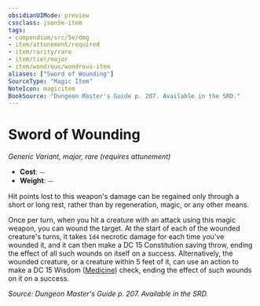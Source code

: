 ```yaml
---
obsidianUIMode: preview
cssclass: json5e-item
tags:
- compendium/src/5e/dmg
- item/attunement/required
- item/rarity/rare
- item/tier/major
- item/wondrous/wondrous-item
aliases: ["Sword of Wounding"]
SourceType: "Magic Item"
NoteIcon: magicitem
BookSource: "Dungeon Master's Guide p. 207. Available in the SRD."
---
```

# Sword of Wounding
*Generic Variant, major, rare (requires attunement)*  

- **Cost**: ⏤
- **Weight**: ⏤

Hit points lost to this weapon's damage can be regained only through a short or long rest, rather than by regeneration, magic, or any other means.

Once per turn, when you hit a creature with an attack using this magic weapon, you can wound the target. At the start of each of the wounded creature's turns, it takes `1d4` necrotic damage for each time you've wounded it, and it can then make a DC 15 Constitution saving throw, ending the effect of all such wounds on itself on a success. Alternatively, the wounded creature, or a creature within 5 feet of it, can use an action to make a DC 15 Wisdom ([Medicine](/2-Mechanics/CLI/rules/skills.md#Medicine)) check, ending the effect of such wounds on it on a success.

*Source: Dungeon Master's Guide p. 207. Available in the SRD.*
